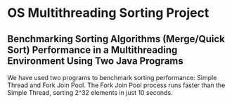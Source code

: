 # OS Multithreading Sorting Project 

##  Benchmarking Sorting Algorithms (Merge/Quick Sort) Performance in a Multithreading Environment Using Two Java Programs
We have used two programs to benchmark sorting performance: Simple Thread and Fork Join Pool. The Fork Join Pool process runs faster than the Simple Thread, sorting 2^32 elements in just 10 seconds.
